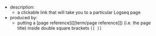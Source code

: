 - description:
	- a clickable link that will take you to a particular Logseq page
- produced by:
	- putting a [page reference]([[term/page reference]])  (i.e. the page title) inside double square brackets `[[ ]]`